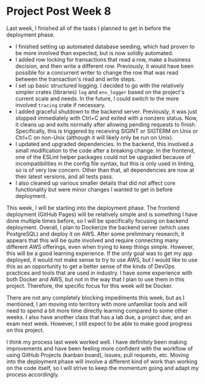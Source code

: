 # Project Post Week 8

Last week, I finished all of the tasks I planned to get in before the deployment phase.

- I finished setting up automated database seeding, which had proven to be more involved than expected, but is now solidly automated.
- I added row locking for transactions that read a row, make a business decision, and then write a different row. Previously, it would have been possible for a concurrent writer to change the row that was read between the transaction's read and write steps.
- I set up basic structured logging. I decided to go with the relatively simpler crates (libraries) `log` and `env_logger` based on the project's current scale and needs. In the future, I could switch to the more involved `tracing` crate if necessary.
- I added graceful shutdown to the backend server. Previously, it was just stopped immediately with Ctrl+C and exited with a nonzero status. Now, it cleans up and exits normally after allowing pending requests to finish. Specifically, this is triggered by receiving SIGINT or SIGTERM on Unix or Ctrl+C on non-Unix (although it will likely only be run on Unix).
- I updated and upgraded dependencies. In the backend, this involved a small modification to the code after a breaking change. In the frontend, one of the ESLint helper packages could not be upgraded because of incompatibilities in the config file syntax, but this is only used in linting, so is of very low concern. Other than that, all dependencies are now at their latest versions, and all tests pass.
- I also cleaned up various smaller details that did not affect core functionality but were minor changes I wanted to get in before deployment.

This week, I will be starting into the deployment phase. The frontend deployment (GitHub Pages) will be relatively simple and is something I have done multiple times before, so I will be specifically focusing on backend deployment. Overall, I plan to Dockerize the backend server (which uses PostgreSQL) and deploy it on AWS. After some preliminary research, it appears that this will be quite involved and require connecting many different AWS offerings, even when trying to keep things simple. However, this will be a good learning experience. If the only goal was to get my app deployed, it would not make sense to try to use AWS, but I would like to use this as an opportunity to get a better sense of the kinds of DevOps practices and tools that are used in industry. I have some experience with both Docker and AWS, but not in the way that I plan to use them in this project. Therefore, the specific focus for this week will be Docker.

There are not any completely blocking impediments this week, but as I mentioned, I am moving into territory with more unfamiliar tools and will need to spend a bit more time directly learning compared to some other weeks. I also have another class that has a lab due, a project due, and an exam next week. However, I still expect to be able to make good progress on this project.

I think my process last week worked well. I have definitely been making improvements and have been feeling more confident with the workflow of using GitHub Projects (kanban board), issues, pull requests, etc. Moving into the deployment phase will involve a different kind of work than working on the code itself, so I will strive to keep the momentum going and adapt my process accordingly.

